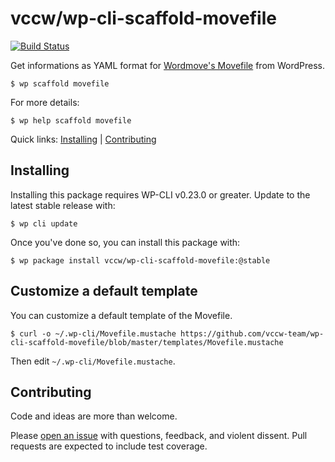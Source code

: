 # vccw/wp-cli-scaffold-movefile

[![Build Status](https://travis-ci.org/vccw-team/wp-cli-scaffold-movefile.svg?branch=master)](https://travis-ci.org/vccw-team/wp-cli-scaffold-movefile)

Get informations as YAML format for [Wordmove's Movefile](http://welaika.github.io/wordmove/) from WordPress.

```
$ wp scaffold movefile
```

For more details:

```
$ wp help scaffold movefile
```

Quick links: [Installing](#installing) | [Contributing](#contributing)

## Installing

Installing this package requires WP-CLI v0.23.0 or greater.  Update to the latest stable release with:

```
$ wp cli update
```

Once you've done so, you can install this package with:

```
$ wp package install vccw/wp-cli-scaffold-movefile:@stable
```

## Customize a default template

You can customize a default template of the Movefile.

```
$ curl -o ~/.wp-cli/Movefile.mustache https://github.com/vccw-team/wp-cli-scaffold-movefile/blob/master/templates/Movefile.mustache
```

Then edit `~/.wp-cli/Movefile.mustache`.

## Contributing

Code and ideas are more than welcome.

Please [open an issue](https://github.com/vccw-team/wp-cli-scaffold-movefile/issues) with questions, feedback, and violent dissent. Pull requests are expected to include test coverage.
